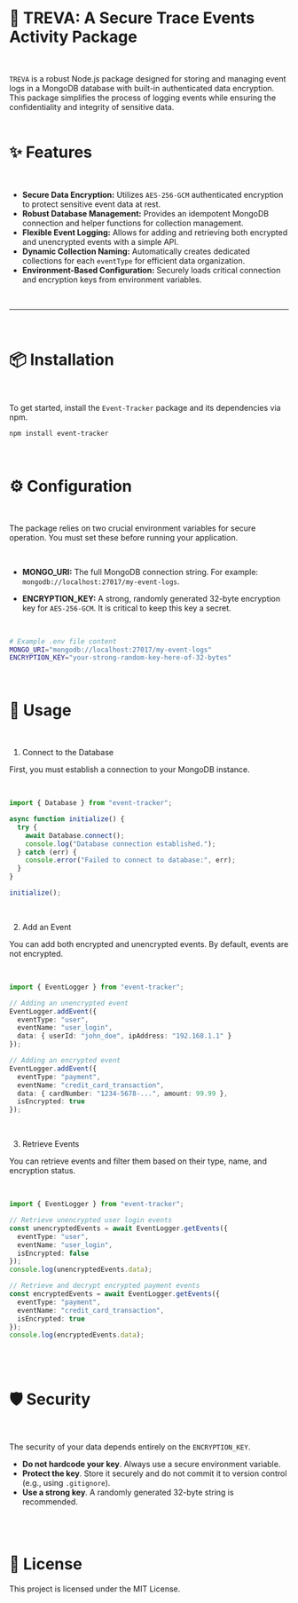 # 📖 TREVA: A Secure Trace Events Activity Package
<br>

`TREVA` is a robust Node.js package designed for storing and managing event logs in a MongoDB database with built-in authenticated data encryption. This package simplifies the process of logging events while ensuring the confidentiality and integrity of sensitive data.
<br>
<br>

# ✨ Features
<br>

* **Secure Data Encryption:** Utilizes `AES-256-GCM` authenticated encryption to protect sensitive event data at rest.
* **Robust Database Management:** Provides an idempotent MongoDB connection and helper functions for collection management.
* **Flexible Event Logging:** Allows for adding and retrieving both encrypted and unencrypted events with a simple API.
* **Dynamic Collection Naming:** Automatically creates dedicated collections for each `eventType` for efficient data organization.
* **Environment-Based Configuration:** Securely loads critical connection and encryption keys from environment variables.

<br>

---
<br>

# 📦 Installation

<br>

To get started, install the `Event-Tracker` package and its dependencies via npm.

```bash
npm install event-tracker
```

<br>

# ⚙️ Configuration
<br>

The package relies on two crucial environment variables for secure operation. You must set these before running your application.

<br>

* **MONGO_URI:** The full MongoDB connection string. For example: `mongodb://localhost:27017/my-event-logs`.

* **ENCRYPTION_KEY:** A strong, randomly generated 32-byte encryption key for `AES-256-GCM`. It is critical to keep this key a secret.

<br>

```bash
# Example .env file content
MONGO_URI="mongodb://localhost:27017/my-event-logs"
ENCRYPTION_KEY="your-strong-random-key-here-of-32-bytes"
```

<br>

# 🚀 Usage

<br>

1. Connect to the Database

First, you must establish a connection to your MongoDB instance.

<br>

```typescript
import { Database } from "event-tracker";

async function initialize() {
  try {
    await Database.connect();
    console.log("Database connection established.");
  } catch (err) {
    console.error("Failed to connect to database:", err);
  }
}

initialize();
```

<br>

2. Add an Event

You can add both encrypted and unencrypted events. By default, events are not encrypted.

<br>

```typescript
import { EventLogger } from "event-tracker";

// Adding an unencrypted event
EventLogger.addEvent({
  eventType: "user",
  eventName: "user_login",
  data: { userId: "john_doe", ipAddress: "192.168.1.1" }
});

// Adding an encrypted event
EventLogger.addEvent({
  eventType: "payment",
  eventName: "credit_card_transaction",
  data: { cardNumber: "1234-5678-...", amount: 99.99 },
  isEncrypted: true
});
```

<br>

3. Retrieve Events

You can retrieve events and filter them based on their type, name, and encryption status.

<br>

```typescript
import { EventLogger } from "event-tracker";

// Retrieve unencrypted user login events
const unencryptedEvents = await EventLogger.getEvents({
  eventType: "user",
  eventName: "user_login",
  isEncrypted: false
});
console.log(unencryptedEvents.data);

// Retrieve and decrypt encrypted payment events
const encryptedEvents = await EventLogger.getEvents({
  eventType: "payment",
  eventName: "credit_card_transaction",
  isEncrypted: true
});
console.log(encryptedEvents.data);
```

<br>
<br>

# 🛡️ Security

<br>

The security of your data depends entirely on the `ENCRYPTION_KEY`.

* **Do not hardcode your key**. Always use a secure environment variable.
* **Protect the key**. Store it securely and do not commit it to version control (e.g., using `.gitignore`).
* **Use a strong key**. A randomly generated 32-byte string is recommended.

<br>
<br>

# 📜 License

This project is licensed under the MIT License.


